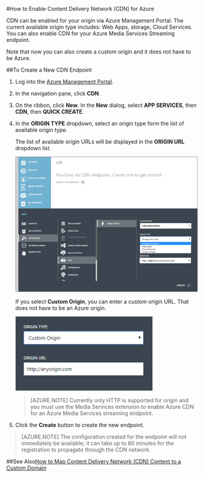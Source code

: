 ﻿<properties 
	 pageTitle="How to Enable the Content Delivery Network (CDN) for Azure" 
	 description="This topic shows how to enable the Content Delivery Network (CDN) for Azure." 
	 services="cdn" 
	 documentationCenter="" 
	 authors="zhangmanling" 
	 manager="dwrede" 
	 editor=""/>
<tags 
	 ms.service="cdn" 
	 ms.workload="media" 
	 ms.tgt_pltfrm="na" 
	 ms.devlang="na" 
	 ms.topic="article" 
	 ms.date="06/03/2015" 
	 ms.author="mazha"/>



#How to Enable Content Delivery Network (CDN)  for Azure  

CDN can be enabled for your origin via Azure Management Portal. The current available origin type includes: Web Apps, storage, Cloud Services. You can also enable CDN for your Azure Media Services Streaming endpoint. 

Note that now you can also create a custom origin and it does not have to be Azure.

##To Create a New CDN Endpoint  

1.	Log into the [Azure Management Portal](http://manage.windowsazure.com/).
2.	In the navigation pane, click **CDN**.
3.	On the ribbon, click **New**. In the **New** dialog, select **APP SERVICES**, then **CDN**, then **QUICK CREATE**.
4.	In the **ORIGIN TYPE** dropdown, select an origin type form the list of available origin type.
	
	The list of available origin URLs will be displayed in the **ORIGIN URL** dropdown list.
	

	![createnew][createnew]

	If you select **Custom Origin**, you can enter a custom origin URL. That does not have to be an Azure origin.

	![customorigin][customorigin]

	>[AZURE.NOTE] Currently only HTTP is supported for origin and you must use the Media Services extension to enable Azure CDN for an Azure Media Services streaming endpoint.
	
5.	Click the **Create** button to create the new endpoint.


>[AZURE.NOTE] The configuration created for the endpoint will not immediately be available; it can take up to 60 minutes for the registration to propagate through the CDN network. 

##See Also[How to Map Content Delivery Network (CDN) Content to a Custom Domain](cdn-map-content-to-custom-domain.md)

[createnew]: ./media/cdn-create-new-endpoint/cdn-create-new-account.png

[customorigin]: ./media/cdn-create-new-endpoint/cdn-custom-origin.png
 